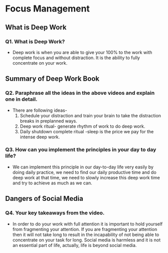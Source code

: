 # Focus Management
## What is Deep Work

### Q1. What is Deep Work?

- Deep work is when you are able to give your 100% to the work with complete focus and without distraction. It is the ability to fully concentrate on your work.

## Summary of Deep Work Book

### Q2. Paraphrase all the ideas in the above videos and explain one in detail.

- There are following ideas-
    1. Schedule your distraction and train your brain to take the distraction breaks in preplanned ways.
    2.  Deep work ritual- generate rhythm of work to do deep work.
    3.  Daily shutdown complete ritual -sleep is the price we pay for the intense deep work.

### Q3. How can you implement the principles in your day to day life?

- We can implement this principle in our day-to-day life very easily by doing daily practice, we need to find our daily productive time and do deep work at that time, we need to slowly increase this deep work time and try to achieve as much as we can.

## Dangers of Social Media

### Q4. Your key takeaways from the video.

- In order to do your work with full attention it is important to hold yourself from fragmenting your attention. If you are fragmenting your attention then it will not take long to result in the incapability of not being able to concentrate on your task for long. Social media is harmless and it is not an essential part of life, actually, life is beyond social media.